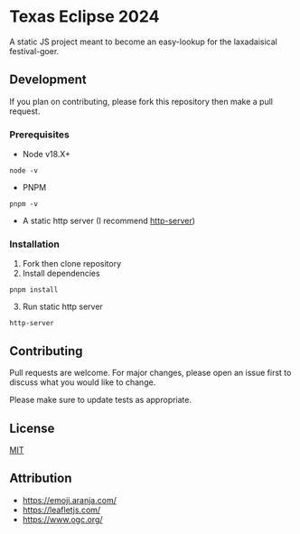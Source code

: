 # Texas Eclipse 2024

A static JS project meant to become an easy-lookup for the laxadaisical festival-goer.

## Development

If you plan on contributing, please fork this repository then make a pull request.

### Prerequisites

- Node v18.X+

```
node -v
```

- PNPM

```
pnpm -v
```

- A static http server (I recommend [http-server](https://www.npmjs.com/package/http-server))

### Installation

1. Fork then clone repository
2. Install dependencies

```
pnpm install
```

3. Run static http server

```
http-server
```

## Contributing

Pull requests are welcome. For major changes, please open an issue first
to discuss what you would like to change.

Please make sure to update tests as appropriate.

## License

[MIT](https://choosealicense.com/licenses/mit/)

## Attribution

- https://emoji.aranja.com/
- https://leafletjs.com/
- https://www.ogc.org/
